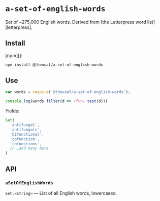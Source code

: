 # `a-set-of-english-words`

Set of ~275,000 English words.
Derived from [the Letterpress word list][letterpress].

## Install

[npm][]:

```sh
npm install @theusaf/a-set-of-english-words
```

## Use

```js
var words = require('@theusaf/a-set-of-english-words');

console.log(words.filter(d => /fun/.test(d)))
```

Yields:

```js
Set(
  'antifungal',
  'antifungals',
  'bifunctional',
  'cofunction',
  'cofunctions',
  // …and many more
)
```

## API

### `aSetOfEnglishWords`

`Set.<string>` — List of all English words, lowercased.
